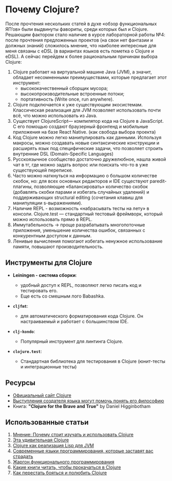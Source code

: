 # Почему Clojure?

После прочтения нескольких статей в духе «обзор функциональных ЯП’ов» были выдвинуты фавориты, среди которых был и Clojure. Решающим фактором стало наличие в курсе лабораторной работы №4: после прочтения предложенных проектов (на свои нет фантазии и должных знаний) сложилось мнение, что наиболее интересные для меня связаны с eDSL (в вариантах языков есть пометка о Clojure и eDSL). 
А сейчас перейдем к более рациональным причинам выбора Clojure:

1. Clojure работает на виртуальной машине Java (JVM), а значит, обладает несомненными преимуществами, которые предлагает этот инструмент:
   - высококачественный сборщик мусора;
   - высокопроизводительные встроенные потоки;
   - портативность (Write once, run anywhere).
2. Clojure подключается к уже существующим экосистемам. Классическая реализация для JVM позволяет использовать почти всё, что можно использовать из Java.
3. Существует ClojureScript— компилятор кода на Clojure в JavaScript. С его помощью создают браузерный фронтенд и мобильные приложения на базе React Native. (как свобода выбора проекта)
4. Код Clojure можно легко манипулировать как данными. Используя макросы, можно создавать новые синтаксические конструкции и расширять язык под специфические задачи, что позволяет строить внутренние DSL (Domain-Specific Languages) 
5. Русскоязычное сообщество достаточно дружелюбное, нашла живой чат в тг, где можно задать вопрос или поискать что-то в уже существующей переписке.
6. Часто можно наткнуться на информацию о большом количестве скобок, но: для всех основных редакторов и IDE существуют paredit-плагины, позволяющие «балансировать» количество скобок (добавлять скобки парами и избегать случайных удалений) и поддерживающих structural editing (сочетания клавиш для манипуляции s-выражениями).
7. Наличие REPL - возможность «набрасывать тесты на лету» в консоли. Clojure.test — стандартный тестовый фреймворк, который можно использовать прямо в REPL.
8. Иммутабельность -> проще разрабатывать многопоточные приложения, уменьшение количества ошибок, связанных с конкурентным доступом к данным.
9. Ленивые вычисления помогают избегать ненужное использование памяти, повышают производительность.

## Инструменты для Clojure

- **Leiningen - система сборки**:
  - удобный доступ к REPL, позволяют легко писать код и тестировать его.
  - Еще есть со смешным лого Babashka. 

- **`cljfmt`**:
  - для автоматического форматирования кода Clojure. Он настраиваемый и работает с большинством IDE.

- **`clj-kondo`**:
  - Популярный инструмент для линтинга Clojure.

- **`clojure.test`**:
  - Стандартная библиотека для тестирования в Clojure (юнит-тесты и интеграционные тесты) 

## Ресурсы

- [Официальный сайт Clojure](https://clojure.org/)
- [Выступления создателя языка могут помочь понять его философию](https://habr.com/ru/articles/194032/)
- Книга: **"Clojure for the Brave and True"** by Daniel Higginbotham

## Использованные статьи

1. [Мнение: Почему стоит изучать и использовать Clojure](https://habr.com/ru/companies/latera/articles/280734/)
2. [Эта удивительная Clojure](https://grishaev.me/clojure-article/)
3. [Clojure как реализация Lisp для JVM](https://infostart.ru/journal/news/mir-1s/clojure-realizatsiya-lisp-dlya-jvm_904140/)
4. [Современные языки программирования, которые заставят вас страдать](https://tproger.ru/translations/sovremennye-jazyki-programmirovanija-kotorye-zastavjat-vas-stradat-chast-2-funkcionalnye-jazyki)
5. [Жаргон функционального программирования](https://habr.com/ru/articles/310172/)
6. [Какие книги читать, чтобы прокачаться в Clojure](https://www.health-samurai.io/blog/clojure-books)
7. [Как перестать бояться и полюбить Clojure](https://dou.ua/forums/topic/32578/)
